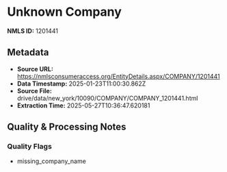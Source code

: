 # Unknown Company

**NMLS ID:** 1201441

## Metadata
- **Source URL:** https://nmlsconsumeraccess.org/EntityDetails.aspx/COMPANY/1201441
- **Data Timestamp:** 2025-01-23T11:00:30.862Z
- **Source File:** drive/data/new_york/10090/COMPANY/COMPANY_1201441.html
- **Extraction Time:** 2025-05-27T10:36:47.620181

## Quality & Processing Notes
### Quality Flags
- missing_company_name
